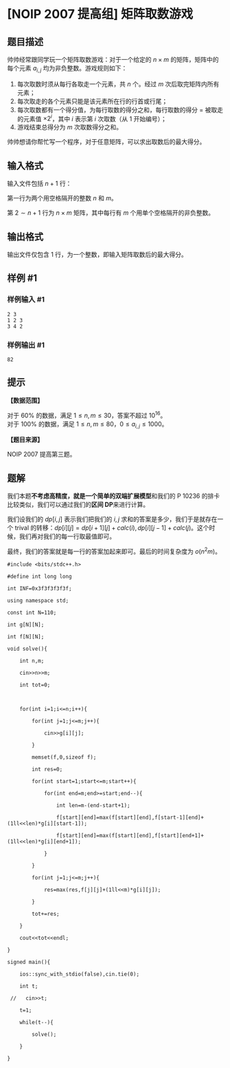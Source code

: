 # [NOIP 2007 提高组] 矩阵取数游戏

## 题目描述

帅帅经常跟同学玩一个矩阵取数游戏：对于一个给定的 $n \times m$ 的矩阵，矩阵中的每个元素 $a_{i,j}$ 均为非负整数。游戏规则如下：

1. 每次取数时须从每行各取走一个元素，共 $n$ 个。经过 $m$ 次后取完矩阵内所有元素；
2. 每次取走的各个元素只能是该元素所在行的行首或行尾；
3. 每次取数都有一个得分值，为每行取数的得分之和，每行取数的得分 = 被取走的元素值 $\times 2^i$，其中 $i$ 表示第 $i$ 次取数（从 $1$ 开始编号）；
4. 游戏结束总得分为 $m$ 次取数得分之和。

帅帅想请你帮忙写一个程序，对于任意矩阵，可以求出取数后的最大得分。

## 输入格式

输入文件包括 $n+1$ 行：

第一行为两个用空格隔开的整数 $n$ 和 $m$。

第 $2\sim n+1$ 行为 $n \times m$ 矩阵，其中每行有 $m$ 个用单个空格隔开的非负整数。

## 输出格式

输出文件仅包含 $1$ 行，为一个整数，即输入矩阵取数后的最大得分。

## 样例 #1

### 样例输入 #1

```
2 3
1 2 3
3 4 2
```

### 样例输出 #1

```
82
```

## 提示

**【数据范围】**

对于 $60\%$ 的数据，满足 $1\le n,m\le 30$，答案不超过 $10^{16}$。  
对于 $100\%$ 的数据，满足 $1\le n,m\le 80$，$0\le a_{i,j}\le1000$。

**【题目来源】**

NOIP 2007 提高第三题。

## 题解
我们本题**不考虑高精度，就是一个简单的双端扩展模型**和我们的 P 10236 的排卡比较类似，我们可以通过我们的**区间 DP**来进行计算。

我们设我们的 $dp[i,j]$ 表示我们把我们的 ${i,j}$ 求和的答案是多少，我们于是就存在一个 trival 的转移：$dp[i][j]=dp[i+1][j]+calc(i),dp[i][j-1]+calc(j)$。这个时候，我们再对我们的每一行取最值即可。

最终，我们的答案就是每一行的答案加起来即可。最后的时间复杂度为 $o(n^2m)$。

```
#include <bits/stdc++.h>

#define int long long

int INF=0x3f3f3f3f3f;

using namespace std;

const int N=110;

int g[N][N];

int f[N][N];

void solve(){

    int n,m;

    cin>>n>>m;

    int tot=0;

  

    for(int i=1;i<=n;i++){

        for(int j=1;j<=m;j++){

            cin>>g[i][j];

        }

        memset(f,0,sizeof f);

        int res=0;

        for(int start=1;start<=m;start++){

            for(int end=m;end>=start;end--){

                int len=m-(end-start+1);

                f[start][end]=max(f[start][end],f[start-1][end]+(1ll<<len)*g[i][start-1]);

                f[start][end]=max(f[start][end],f[start][end+1]+(1ll<<len)*g[i][end+1]);

            }

        }

        for(int j=1;j<=m;j++){

            res=max(res,f[j][j]+(1ll<<m)*g[i][j]);

        }

        tot+=res;

    }

    cout<<tot<<endl;

}

signed main(){

    ios::sync_with_stdio(false),cin.tie(0);

    int t;

 //   cin>>t;

    t=1;

    while(t--){

        solve();

    }

}
```
